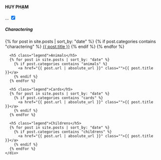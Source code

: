 <aside class="l-side">
  <section class="me-box">
    <a id="me" class="me" href="http://huyquangpham.com"></a>
    <h4>HUY PHẠM</h4>
  </section>
  <section class="collections">
    <label class="btn btn-tran toggle-collections" for="p-toggle-collections">...</label>
    <input checked type="checkbox" id="p-toggle-collections" name="p-toggle-collections" />
    <div class="container container-collection">
      <h5 class="legend">Charactering</h5>
      {% for post in site.posts | sort_by: "date" %}
        {% if post.categories contains "charactering" %}
          <a href="{{ post.url | absolute_url }}" class="">{{ post.title }}</a>
        {% endif %}
      {% endfor %}

      <h5 class="legend">Animals</h5>
      {% for post in site.posts | sort_by: "date" %}
        {% if post.categories contains "animals" %}
          <a href="{{ post.url | absolute_url }}" class="">{{ post.title }}</a>
        {% endif %}
      {% endfor %}

      <h5 class="legend">Cards</h5>
      {% for post in site.posts | sort_by: "date" %}
        {% if post.categories contains "cards" %}
          <a href="{{ post.url | absolute_url }}" class="">{{ post.title }}</a>
        {% endif %}
      {% endfor %}

      <h5 class="legend">Childrens</h5>
      {% for post in site.posts | sort_by: "date" %}
        {% if post.categories contains "childrens" %}
          <a href="{{ post.url | absolute_url }}" class="">{{ post.title }}</a>
        {% endif %}
      {% endfor %}
    </div>
  </section>
</aside>

